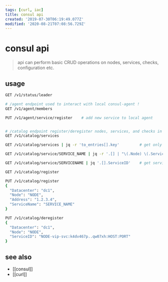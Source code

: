 ```yaml
---
tags: [curl, iac]
title: consul api
created: '2019-07-30T06:19:49.077Z'
modified: '2020-08-21T07:08:56.729Z'
---
```


# consul api

> api can perform basic CRUD operations on nodes, services, checks, configuration etc.

## usage
```sh
GET /v1/status/leader

# /agent endpoint used to interact with local consul-agent !
GET	/v1/agent/members

PUT	/v1/agent/service/register    # add new service to local agent


# /catalog endpoint register/deregister nodes, services, and checks in Consul
GET /v1/catalog/services

GET /v1/catalog/services | jq -r 'to_entries[].key'         # get only service names

GET /v1/catalog/service/SERVICE_NAME | jq -r '.[] | "\(.Node) \(.ServicePort) \(.ServiceID)"'

GET /v1/catalog/service/SERVICENAME | jq '.[].ServiceID'    # get service id

GET /v1/catalog/register

PUT /v1/catalog/register
{ 
  "Datacenter": "dc1", 
  "Node": "NODE", 
  "Address": "1.2.3.4", 
  "ServiceName": "SERVICE_NAME" 
}

PUT /v1/catalog/deregister
{
  "Datacenter": "dc1", 
  "Node": "NODE", 
  "ServiceID": "NODE-vip-svc:k4dv467p..qw07xh:HOST:PORT"
}
```

## see also
- [[consul]]
- [[curl]]
